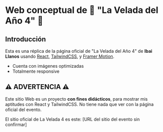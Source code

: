 # Web conceptual de 🥊 "La Velada del Año 4" 🥊  

## Introducción

Esta es una réplica de la página oficial de "La Velada del Año 4" de **Ibai Llanos** usando [React](https://react.dev), [TailwindCSS](https://tailwindcss.com), y [Framer Motion](https://www.framer.com/motion/).

* Cuenta con imágenes optimizadas
* Totalmente responsive

## ⚠️ **ADVERTENCIA** ⚠️

Este sitio Web es un proyecto **con fines didácticos**, para mostrar mis aptitudes con React y TailwindCSS. No tiene nada que ver con la página oficial del evento.

El sitio oficial de La Velada 4 es este: [URL del sitio del evento sin confirmar]
